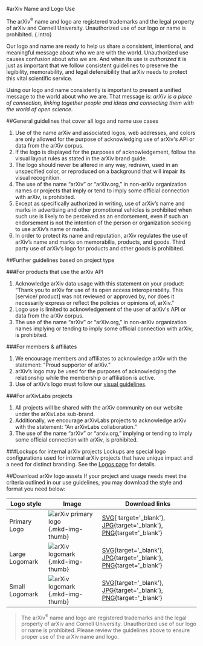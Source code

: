 #arXiv Name and Logo Use

The arXiv<sup>&reg;</sup> name and logo are registered trademarks and the legal property of arXiv and Cornell University. Unauthorized use of our logo or name is prohibited.
{.intro}

Our logo and name are ready to help us share a consistent, intentional, and meaningful message about who we are with the world. Unauthorized use causes confusion about who we are. And when its use *is authorized* it is just as important that we follow consistent guidelines to preserve the legibility, memorability, and legal defensibility that arXiv needs to protect this vital scientific service.

Using our logo and name consistently is important to present a unified message to the world about who we are. That message is: *arXiv is a place of connection, linking together people and ideas and connecting them with the world of open science.*

##General guidelines that cover all logo and name use cases
1. Use of the name arXiv and associated logos, web addresses, and colors are only allowed for the purpose of acknowledging use of arXiv's API or data from the arXiv corpus.
2. If the logo is displayed for the purposes of acknowledgement, follow the visual layout rules as stated in the arXiv brand guide.
3. The logo should never be altered in any way, redrawn, used in an unspecified color, or reproduced on a background that will impair its visual recognition.
4. The use of the name “arXiv” or “arXiv.org,” in non-arXiv organization names or projects that imply or tend to imply some official connection with arXiv, is prohibited.
5. Except as specifically authorized in writing, use of arXiv’s name and marks in advertising and other promotional vehicles is prohibited when such use is likely to be perceived as an endorsement, even if such an endorsement is not the intention of the person or organization seeking to use arXiv’s name or marks.
6. In order to protect its name and reputation, arXiv regulates the use of arXiv’s name and marks on memorabilia, products, and goods. Third party use of arXiv’s logo for products and other goods is prohibited.

##Further guidelines based on project type

###For products that use the arXiv API
1. Acknowledge arXiv data usage with this statement on your product: ​“Thank you to arXiv for use of its open access interoperability. This [service/ product] was not reviewed or approved by, nor does it necessarily express or reflect the policies or opinions of, arXiv.”
2. Logo use is limited to acknowledgement of the user of arXiv's API or data from the arXiv corpus.
3. The use of the name “arXiv” or “arXiv.org,” in non-arXiv organization names implying or tending to imply some official connection with arXiv, is prohibited.

###For members & affiliates
1. We encourage members and affiliates to acknowledge arXiv with the statement: ​“Proud supporter of arXiv.”
2. arXiv’s logo may be used for the purposes of acknowledging the relationship while the membership or affiliation is active.
3. Use of arXiv’s logo must follow our [visual guidelines](logos.md).

###For arXivLabs projects
1. All projects will be shared with the arXiv community on our website under the arXivLabs sub-brand.
2. Additionally, we encourage arXivLabs projects to acknowledge arXiv with the statement: ​“An arXivLabs collaboration.”
3. The use of the name “arXiv” or “arxiv.org,” implying or tending to imply some official connection with arXiv, is prohibited.

###Lockups for internal arXiv projects
Lockups are special logo configurations used for internal arXiv projects that have unique impact and a need for distinct branding. See the [Logos page](logos.md) for details.

##Download arXiv logo assets
If your project and usage needs meet the criteria outlined in our use guidelines, you may download the style and format you need below:

| Logo style  | Image      | Download links                          |
| ----------- | --------------- | ------------------------------------ |
| Primary Logo | ![arXiv primary logo](images/brand-logo-primary.jpg){.mkd-img-thumb} |  [SVG](https://cornell.box.com/v/arxiv-logo-svg){ target='_blank'}, [JPG](https://cornell.box.com/v/arxiv-logo-jpg){target='_blank'}, [PNG](https://cornell.box.com/v/arxiv-logo-png){target='_blank'} |
| Large Logomark | ![arXiv logomark](images/brand-logomark-primary-large.jpg){.mkd-img-thumb}  | [SVG](https://cornell.box.com/v/arxiv-logomark-svg){target='_blank'}, [JPG](https://cornell.box.com/v/arxiv-logomark-jpg){target='_blank'}, [PNG](https://cornell.box.com/v/arxiv-logomark-png){target='_blank'} |
| Small Logomark   |  ![arXiv logomark](images/brand-logomark-primary.jpg){.mkd-img-thumb} | [SVG](https://cornell.box.com/v/arxiv-logomark-small-svg){target='_blank'}, [JPG](https://cornell.box.com/v/arxiv-logomark-small-jpg){target='_blank'}, [PNG](https://cornell.box.com/v/arxiv-logomark-small-png){target='_blank'} |

> The arXiv<sup>&reg;</sup> name and logo are registered trademarks and the legal property of arXiv and Cornell University. Unauthorized use of our logo or name is prohibited. Please review the guidelines above to ensure proper use of the arXiv name and logo.

